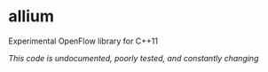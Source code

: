 allium
======

Experimental OpenFlow library for C++11

*This code is undocumented, poorly tested, and constantly changing*

